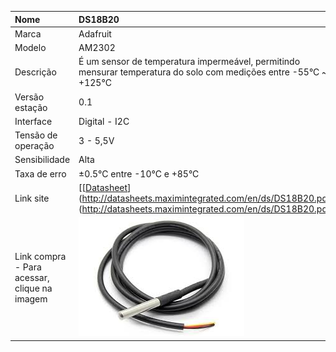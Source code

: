 | Nome | DS18B20 |
| :--- | :--- |
| Marca | Adafruit |
| Modelo | AM2302 |
| Descrição | É um sensor de temperatura impermeável, permitindo mensurar temperatura do solo com medições entre  -55°C ~ +125°C |
| Versão estação | 0.1 |
| Interface | Digital - I2C |
| Tensão de operação | 3 - 5,5V |
| Sensibilidade | Alta |
| Taxa de erro | ±0.5°C entre -10°C e +85°C |
| Link site | [[[Datasheet](https://cdn-shop.adafruit.com/datasheets/Digital+humidity+and+temperature+sensor+AM2302.pdf)](http://datasheets.maximintegrated.com/en/ds/DS18B20.pdf)](http://datasheets.maximintegrated.com/en/ds/DS18B20.pdf) |
| Link compra - Para acessar, clique na imagem | [![](/assets/ds18b20.jpg)](http://www.filipeflop.com/pd-1e7d0e-sensor-de-temperatura-ds18b20-a-prova-d-agua.html) |



